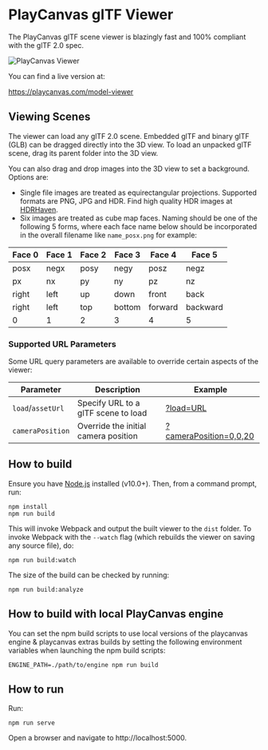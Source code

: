 # PlayCanvas glTF Viewer

The PlayCanvas glTF scene viewer is blazingly fast and 100% compliant with the glTF 2.0 spec.

![PlayCanvas Viewer](https://user-images.githubusercontent.com/11276292/188189268-27d397f2-2085-4d8e-a6b2-4205fd13f0fb.png)

You can find a live version at:

https://playcanvas.com/model-viewer

## Viewing Scenes

The viewer can load any glTF 2.0 scene. Embedded glTF and binary glTF (GLB) can be dragged directly into the 3D view. To load an unpacked glTF scene, drag its parent folder into the 3D view.

You can also drag and drop images into the 3D view to set a background. Options are:

* Single file images are treated as equirectangular projections. Supported formats are PNG, JPG and HDR. Find high quality HDR images at [HDRHaven](https://hdrihaven.com/).
* Six images are treated as cube map faces. Naming should be one of the following 5 forms, where each face name below should be incorporated in the overall filename like `name_posx.png` for example:

| Face 0  | Face 1  | Face 2  | Face 3  | Face 4  | Face 5  |
|---------|---------|---------|---------|---------|---------|
| posx    |  negx   | posy    | negy    | posz    | negz    |
| px      |  nx     | py      | ny      | pz      | nz      |
| right   |  left   | up      | down    | front   | back    |
| right   |  left   | top     | bottom  | forward | backward|
| 0       |  1      | 2       | 3       | 4       | 5       |

### Supported URL Parameters

Some URL query parameters are available to override certain aspects of the viewer:

| Parameter         | Description                          | Example |
|-------------------|--------------------------------------|---------|
| `load`/`assetUrl` | Specify URL to a glTF scene to load  | [?load=URL](https://playcanvas.com/model-viewer/?load=https://raw.githubusercontent.com/KhronosGroup/glTF-Sample-Models/master/2.0/DamagedHelmet/glTF-Binary/DamagedHelmet.glb) |
| `cameraPosition`  | Override the initial camera position | [?cameraPosition=0,0,20](https://playcanvas.com/model-viewer/?load=https://raw.githubusercontent.com/KhronosGroup/glTF-Sample-Models/master/2.0/DamagedHelmet/glTF-Binary/DamagedHelmet.glb&cameraPosition=0,0,20) |

## How to build

Ensure you have [Node.js](https://nodejs.org) installed (v10.0+). Then, from a command prompt, run:

    npm install
    npm run build

This will invoke Webpack and output the built viewer to the `dist` folder. To invoke Webpack with the `--watch` flag (which rebuilds the viewer on saving any source file), do:

    npm run build:watch

The size of the build can be checked by running:

    npm run build:analyze

## How to build with local PlayCanvas engine

You can set the npm build scripts to use local versions of the playcanvas engine & playcanvas extras builds by setting the following environment variables when launching the npm build scripts:

    ENGINE_PATH=./path/to/engine npm run build

## How to run

Run:

    npm run serve

Open a browser and navigate to http://localhost:5000.
